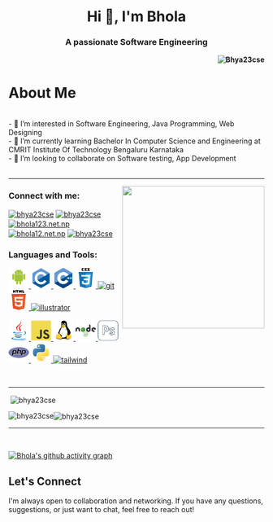 <!-- <img src="https://github.com/Bhya23cse/Bhya23cse/blob/main/New_Banner_04.png">  -->
<h1 align="center">Hi 👋, I'm Bhola</h1>
<h3 align="center">A passionate Software Engineering</h3>
  
<b><p align="right"> <img src="https://komarev.com/ghpvc/?username=Bhya23cse&label=Profile%20views&color=061ae1" alt="Bhya23cse" /> </p></b>
# About Me
<br>
- 👀 I’m interested in Software Engineering, Java Programming, Web Designing<br>
- 🌱 I’m currently learning Bachelor In Computer Science and Engineering at CMRIT Institute Of Technology Bengaluru Karnataka<br>
- 💞️ I’m looking to collaborate on Software testing, App Development<br>



<br>
<hr>
<img align="right"style="height:280px; width:280px;" src="https://user-images.githubusercontent.com/74038190/219923809-b86dc415-a0c2-4a38-bc88-ad6cf06395a8.gif">
<h3 align="left">Connect with me:</h3>


<p align="left">
<a href="https://twitter.com/bhya23cse" target="blank"><img align="center" src="https://raw.githubusercontent.com/rahuldkjain/github-profile-readme-generator/master/src/images/icons/Social/twitter.svg" alt="bhya23cse" height="30" width="40" /></a>
<a href="https://linkedin.com/in/bhya23cse" target="blank"><img align="center" src="https://raw.githubusercontent.com/rahuldkjain/github-profile-readme-generator/master/src/images/icons/Social/linked-in-alt.svg" alt="bhya23cse" height="30" width="40" /></a>
<a href="https://fb.com/bhola123.net.np" target="blank"><img align="center" src="https://raw.githubusercontent.com/rahuldkjain/github-profile-readme-generator/master/src/images/icons/Social/facebook.svg" alt="bhola123.net.np" height="30" width="40" /></a>
<a href="https://instagram.com/bhola12.net.np" target="blank"><img align="center" src="https://raw.githubusercontent.com/rahuldkjain/github-profile-readme-generator/master/src/images/icons/Social/instagram.svg" alt="bhola12.net.np" height="30" width="40" /></a>
<a href="https://www.leetcode.com/bhya23cse" target="blank"><img align="center" src="https://raw.githubusercontent.com/rahuldkjain/github-profile-readme-generator/master/src/images/icons/Social/leet-code.svg" alt="bhya23cse" height="30" width="40" /></a>
</p>


<h3 align="left">Languages and Tools:</h3>
<p align="left"> <a href="https://developer.android.com" target="_blank" rel="noreferrer">
  <img src="https://raw.githubusercontent.com/devicons/devicon/master/icons/android/android-original-wordmark.svg" alt="android" width="40" height="40"/> </a> <a href="https://www.cprogramming.com/" target="_blank" rel="noreferrer">
  <img src="https://raw.githubusercontent.com/devicons/devicon/master/icons/c/c-original.svg" alt="c" width="40" height="40"/> </a>
  <a href="https://www.w3schools.com/cpp/" target="_blank" rel="noreferrer">
    <img src="https://raw.githubusercontent.com/devicons/devicon/master/icons/cplusplus/cplusplus-original.svg" alt="cplusplus" width="40" height="40"/> </a>
  <a href="https://www.w3schools.com/css/" target="_blank" rel="noreferrer"> 
    <img src="https://raw.githubusercontent.com/devicons/devicon/master/icons/css3/css3-original-wordmark.svg" alt="css3" width="40" height="40"/> </a> <a href="https://git-scm.com/" target="_blank" rel="noreferrer"> 
    <img src="https://www.vectorlogo.zone/logos/git-scm/git-scm-icon.svg" alt="git" width="40" height="40"/> </a> 
  <a href="https://www.w3.org/html/" target="_blank" rel="noreferrer"> 
    <img src="https://raw.githubusercontent.com/devicons/devicon/master/icons/html5/html5-original-wordmark.svg" alt="html5" width="40" height="40"/> </a> <a href="https://www.adobe.com/in/products/illustrator.html" target="_blank" rel="noreferrer"> <img src="https://www.vectorlogo.zone/logos/adobe_illustrator/adobe_illustrator-icon.svg" alt="illustrator" width="40" height="40"/> </a> <br><br>
  <a href="https://www.java.com" target="_blank" rel="noreferrer"> 
      <img src="https://raw.githubusercontent.com/devicons/devicon/master/icons/java/java-original.svg" alt="java" width="40" height="40"/> </a> 
  <a href="https://developer.mozilla.org/en-US/docs/Web/JavaScript" target="_blank" rel="noreferrer"> 
    <img src="https://raw.githubusercontent.com/devicons/devicon/master/icons/javascript/javascript-original.svg" alt="javascript" width="40" height="40"/> </a> <a href="https://www.linux.org/" target="_blank" rel="noreferrer"> 
    <img src="https://raw.githubusercontent.com/devicons/devicon/master/icons/linux/linux-original.svg" alt="linux" width="40" height="40"/> </a> <a href="https://nodejs.org" target="_blank" rel="noreferrer"> 
    <img src="https://raw.githubusercontent.com/devicons/devicon/master/icons/nodejs/nodejs-original-wordmark.svg" alt="nodejs" width="40" height="40"/> </a> <a href="https://www.photoshop.com/en" target="_blank" rel="noreferrer"> 
    <img src="https://raw.githubusercontent.com/devicons/devicon/master/icons/photoshop/photoshop-line.svg" alt="photoshop" width="40" height="40"/> </a> <a href="https://www.php.net" target="_blank" rel="noreferrer"> <img src="https://raw.githubusercontent.com/devicons/devicon/master/icons/php/php-original.svg" alt="php" width="40" height="40"/> </a> <a href="https://www.python.org" target="_blank" rel="noreferrer">
    <img src="https://raw.githubusercontent.com/devicons/devicon/master/icons/python/python-original.svg" alt="python" width="40" height="40"/> </a> <a href="https://tailwindcss.com/" target="_blank" rel="noreferrer"> <img src="https://www.vectorlogo.zone/logos/tailwindcss/tailwindcss-icon.svg" alt="tailwind" width="40" height="40"/> </a> </p>

<br>

<hr>

<p>&nbsp;<img align="center" src="https://github-readme-stats.vercel.app/api?username=bhya23cse&show_icons=true&locale=en" alt="bhya23cse" ></p>

<p><img align="left" src="https://github-readme-stats.vercel.app/api/top-langs?username=bhya23cse&show_icons=true&locale=en&layout=compact" alt="bhya23cse" /></p>

<p><img align="center" src="https://github-readme-streak-stats.herokuapp.com/?user=bhya23cse&" alt="bhya23cse" /></p>
<hr><br>






[![Bhola's github activity graph](https://github-readme-activity-graph.vercel.app/graph?username=bhola-dev58&theme=tokyo-night)](https://github.com/bhola-dev58/github-readme-activity-graph)


## Let's Connect

I'm always open to collaboration and networking. If you have any questions, suggestions, or just want to chat, feel free to reach out!
